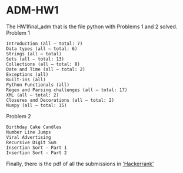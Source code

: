# ADM-HW1
The HW1final_adm that is the file python with Problems 1 and 2 solved.
Problem 1

    Introduction (all – total: 7)
    Data types (all – total: 6)
    Strings (all – total)
    Sets (all – total: 13)
    Collections (all – total: 8)
    Date and Time (all – total: 2)
    Exceptions (all)
    Built-ins (all)
    Python Functionals (all)
    Regex and Parsing challenges (all – total: 17)
    XML (all – total: 2)
    Closures and Decorations (all – total: 2)
    Numpy (all – total: 15)

Problem 2

    Birthday Cake Candles
    Number Line Jumps
    Viral Advertising
    Recursive Digit Sum
    Insertion Sort - Part 1
    Insertion Sort - Part 2

Finally, there is the pdf of all the submissions in ['Hackerrank'](https://github.com/marinazanoni/ADM-HW1/blob/main/PART2Submissions%20Zanoni.pdf)
